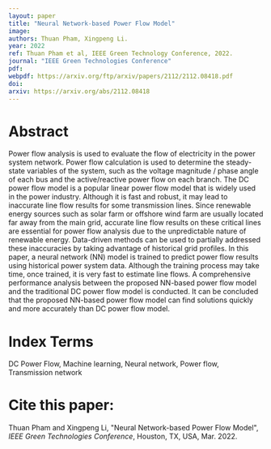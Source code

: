 ```yaml
---
layout: paper
title: "Neural Network-based Power Flow Model"
image: 
authors: Thuan Pham, Xingpeng Li.
year: 2022
ref: Thuan Pham et al, IEEE Green Technology Conference, 2022.
journal: "IEEE Green Technologies Conference"
pdf: 
webpdf: https://arxiv.org/ftp/arxiv/papers/2112/2112.08418.pdf
doi: 
arxiv: https://arxiv.org/abs/2112.08418
---
```


# Abstract
Power flow analysis is used to evaluate the flow of electricity in the power system network. Power flow calculation is used to determine the steady-state variables of the system, such as the voltage magnitude / phase angle of each bus and the active/reactive power flow on each branch. The DC power flow model is a popular linear power flow model that is widely used in the power industry. Although it is fast and robust, it may lead to inaccurate line flow results for some transmission lines. Since renewable energy sources such as solar farm or offshore wind farm are usually located far away from the main grid, accurate line flow results on these critical lines are essential for power flow analysis due to the unpredictable nature of renewable energy. Data-driven methods can be used to partially addressed these inaccuracies by taking advantage of historical grid profiles. In this paper, a neural network (NN) model is trained to predict power flow results using historical power system data. Although the training process may take time, once trained, it is very fast to estimate line flows. A comprehensive performance analysis between the proposed NN-based power flow model and the traditional DC power flow model is conducted. It can be concluded that the proposed NN-based power flow model can find solutions quickly and more accurately than DC power flow model.

# Index Terms
DC Power Flow, Machine learning, Neural network, Power flow, Transmission network

# Cite this paper:
Thuan Pham and Xingpeng Li, "Neural Network-based Power Flow Model", *IEEE Green Technologies Conference*, Houston, TX, USA, Mar. 2022.
